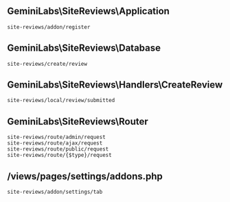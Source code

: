 ## GeminiLabs\SiteReviews\Application

    site-reviews/addon/register

## GeminiLabs\SiteReviews\Database

    site-reviews/create/review

## GeminiLabs\SiteReviews\Handlers\CreateReview

    site-reviews/local/review/submitted

## GeminiLabs\SiteReviews\Router

    site-reviews/route/admin/request
    site-reviews/route/ajax/request
    site-reviews/route/public/request
    site-reviews/route/{$type}/request

## /views/pages/settings/addons.php

    site-reviews/addon/settings/tab
